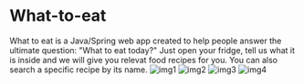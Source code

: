 # What-to-eat
What to eat is a Java/Spring web app created to help people answer the ultimate question: "What to eat today?" Just open your fridge, tell us what it is inside and we will give you relevat food recipes for you. You can also search a specific recipe by its name.
![img1](https://github.com/user-attachments/assets/9b6280b4-8fc5-44ed-9bd7-bfb9f84abbfe)
![img2](https://github.com/user-attachments/assets/4d6f3938-3067-43b0-b8f8-e1d1017d8a6b)
![img3](https://github.com/user-attachments/assets/1b875c6d-ef92-433a-a441-0862086ae69d)
![img4](https://github.com/user-attachments/assets/9a2c0f02-2c2e-4a3d-8930-1851ba4ed0c7)




